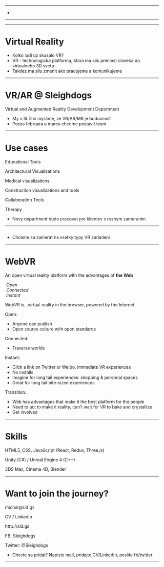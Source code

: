 <!-- .slide: data-background="media/img/sld_logo-logo.png" -->

------

<!-- .slide: data-background="media/img/less-buzz-more-bite.png" -->

<!-- NOTES -->
- 

------

<!-- .slide: data-background="media/img/references.jpg" -->

<!-- NOTES -->

------

# Virtual Reality

<!-- .slide: data-background-video="media/video/virtualreality.mp4" data-background-video-loop="true" data-state="state--bg-dark" -->

<!-- NOTES -->
- Kolko ludi uz skusalo VR?
- VR - technologicka platforma, ktora ma silu preniest cloveka do virtualneho 3D sveta
- Taktiez ma silu zmenit ako pracujeme a komunikujeme

------

<div class="talk-title">
  <h1>VR/AR @ Sleighdogs</h1>
  <p>Virtual and Augmented Reality Development Department</p>
</div>

<!-- NOTES -->
- My v SLD si myslime, ze VR/AR/MR je buducnost
- Pocas februara a marca chceme postavit team

------

<div class="talk-title">
  <h1>Use cases</h1>
  <p>Educational Tools</p>
  <p>Architectural Visualizations</p>
  <p>Medical visualizations</p>
  <p>Construction visualizations and tools</p>
  <p>Collaboration Tools</p>
  <p>Therapy</p>
</div>

<!-- NOTES -->
- Novy department bude pracovat pre klientov s roznym zameranim

------

<div class="image-row">
  <div><img data-src="media/img/google-cardboard.png"></div>
  <div><img data-src="media/img/google-daydream.png"></div>
  <div><img data-src="media/img/samsung-gearvr.png"></div>
</div>

<div class="image-row">
  <div><img data-src="media/img/oculus-rift.png"></div>
  <div><img data-src="media/img/playstation-vr.png"></div>
  <div><img data-src="media/img/htc-vive.png"></div>
</div>

<!-- NOTES -->
- Chceme sa zamerat na vsetky typy VR zariadeni

------

# WebVR

An open virtual reality platform with the advantages of **the Web**

<div class="captioned-image-row">
  <div>
    <img data-src="media/img/web-is-open.png">
    <i>Open</i>
  </div>
  <div>
    <img data-src="media/img/web-is-connected.png">
    <i>Connected</i>
  </div>
  <div>
    <img data-src="media/img/web-is-instant.png">
    <i>Instant</i>
  </div>
</div>

<!-- NOTES -->
WebVR is...virtual reality in the browser, powered by the Internet

Open:
- Anyone can publish
- Open source culture with open standards

Connected:
- Traverse worlds

Instant:
- Click a link on Twitter or Weibo, immediate VR experiences
- No installs
- Imagine for long tail experiences: shopping & personal spaces
- Great for long tail bite-sized experiences

Transition:
- Web has advantages that make it the best platform for the people
- Need to act to make it reality, can't wait for VR to bake and crystallize
- Get involved

------

<div class="talk-title">
  <h1>Skills</h1>
  <p>HTML5, CSS, JavaScript (React, Redux, Three.js)</p>
  <p>Unity (C#) / Unreal Engine 4 (C++)</p>
  <p>3DS Max, Cinema 4D, Blender</p>
</div>

------

<div class="talk-title">
  <h1>Want to join the journey?</h1>
  <p>michal@sld.gs</p>
  <p>CV / LinkedIn</p>
  <p>http://sld.gs</p>
  <p>FB: Sleighdogs</p>
  <p>Twitter: @Sleighdogs</p>
</div>

<!-- NOTES -->
- Chcete sa pridat? Napiste mail, pridajte CV/LinkedIn, poslite fb/twitter

------

<!-- .slide: data-background-video="media/video/quill_medium.mp4" data-state="state--bg-dark" -->